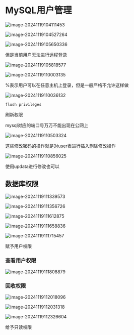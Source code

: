 # MySQL用户管理

![image-20241119104111453](D:\code\study\notes_stu\c++_note\picture\image-20241119104111453.png)

![image-20241119104527264](D:\code\study\notes_stu\c++_note\picture\image-20241119104527264.png)

![image-20241119105650336](D:\code\study\notes_stu\c++_note\picture\image-20241119105650336.png)

但是当前用户无法进行远程登录

![image-20241119105818577](D:\code\study\notes_stu\c++_note\picture\image-20241119105818577.png)

![image-20241119110003135](D:\code\study\notes_stu\c++_note\picture\image-20241119110003135.png)

%表示用户可以在任意主机上登录，但是一般严格不允许这样做

![image-20241119110036132](D:\code\study\notes_stu\c++_note\picture\image-20241119110036132.png)

```mysql
flush privileges
```

刷新权限

mysql对应的端口号万万不能出现在公网上

![image-20241119110503324](D:\code\study\notes_stu\c++_note\picture\image-20241119110503324.png)

这些修改密码的操作就是对user表进行插入删除修改操作

![image-20241119110856025](D:\code\study\notes_stu\c++_note\picture\image-20241119110856025.png)

使用updata进行修改也可以

## 数据库权限

![image-20241119111339573](D:\code\study\notes_stu\c++_note\picture\image-20241119111339573.png)

![image-20241119111356726](D:\code\study\notes_stu\c++_note\picture\image-20241119111356726.png)

![image-20241119111612875](D:\code\study\notes_stu\c++_note\picture\image-20241119111612875.png)

![image-20241119111658836](D:\code\study\notes_stu\c++_note\picture\image-20241119111658836.png)

![image-20241119111715457](D:\code\study\notes_stu\c++_note\picture\image-20241119111715457.png)

赋予用户权限

### 查看用户权限

![image-20241119111808879](D:\code\study\notes_stu\c++_note\picture\image-20241119111808879.png)

### 回收权限

![image-20241119112018096](D:\code\study\notes_stu\c++_note\picture\image-20241119112018096.png)

![image-20241119112031318](D:\code\study\notes_stu\c++_note\picture\image-20241119112031318.png)

![image-20241119112326604](D:\code\study\notes_stu\c++_note\picture\image-20241119112326604.png)

给予只读权限

